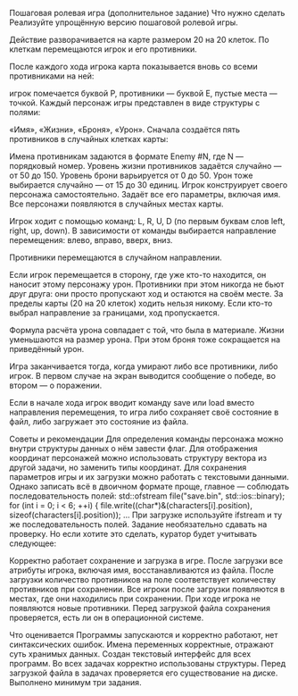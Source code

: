 Пошаговая ролевая игра (дополнительное задание)
Что нужно сделать
Реализуйте упрощённую версию пошаговой ролевой игры.

Действие разворачивается на карте размером 20 на 20 клеток. По клеткам перемещаются игрок и его противники.

После каждого хода игрока карта показывается вновь со всеми противниками на ней:

игрок помечается буквой P, 
противники — буквой E, 
пустые места — точкой.
Каждый персонаж игры представлен в виде структуры с полями: 

«Имя», 
«Жизни», 
«Броня», 
«Урон».
Сначала создаётся пять противников в случайных клетках карты:

Имена противникам задаются в формате Enemy #N, где N — порядковый номер. 
Уровень жизни противников задаётся случайно — от 50 до 150. 
Уровень брони варьируется от 0 до 50. 
Урон тоже выбирается случайно — от 15 до 30 единиц.
Игрок конструирует своего персонажа самостоятельно. Задаёт все его параметры, включая имя. Все персонажи появляются в случайных местах карты.

Игрок ходит с помощью команд: L, R, U, D (по первым буквам слов left, right, up, down). В зависимости от команды выбирается направление перемещения: влево, вправо, вверх, вниз.

Противники перемещаются в случайном направлении.

Если игрок перемещается в сторону, где уже кто-то находится, он наносит этому персонажу урон. Противники при этом никогда не бьют друг друга: они просто пропускают ход и остаются на своём месте. За пределы карты (20 на 20 клеток) ходить нельзя никому. Если кто-то выбрал направление за границами, ход пропускается.

Формула расчёта урона совпадает с той, что была в материале. Жизни уменьшаются на размер урона. При этом броня тоже сокращается на приведённый урон.

Игра заканчивается тогда, когда умирают либо все противники, либо игрок. В первом случае на экран выводится сообщение о победе, во втором — о поражении.

Если в начале хода игрок вводит команду save или load вместо направления перемещения, то игра либо сохраняет своё состояние в файл, либо загружает это состояние из файла.

Советы и рекомендации
Для определения команды персонажа можно внутри структуры данных о нём завести флаг.
Для отображения координат персонажей можно использовать структуру вектора из другой задачи, но заменить типы координат.
Для сохранения параметров игры и их загрузки можно работать с текстовыми данными. Однако записать всё в двоичном формате проще, главное — соблюдать последовательность полей:
std::ofstream file("save.bin", std::ios::binary);
    for (int i = 0; i < 6; ++i) {
        file.write((char*)&(characters[i].position),
                   sizeof(characters[i].position));
…
При загрузке используйте ifstream и ту же последовательность полей.
Задание необязательно сдавать на проверку. Но если хотите это сделать, куратор будет учитывать следующее: 

Корректно работает сохранение и загрузка в игре.
После загрузки все атрибуты игрока, включая имя, восстанавливаются из файла.
После загрузки количество противников на поле соответствует количеству противников при сохранении.
Все игроки после загрузки появляются в местах, где они находились при сохранении.
При ходе игрока не появляются новые противники.
Перед загрузкой файла сохранения проверяется, есть ли он в операционной системе.


Что оценивается
Программы запускаются и корректно работают, нет синтаксических ошибок.
Имена переменных корректные, отражают суть хранимых данных.
Создан текстовый интерфейс для всех программ.
Во всех задачах корректно использованы структуры.
Перед загрузкой файла в задачах проверяется его существование на диске.
Выполнено минимум три задания.
